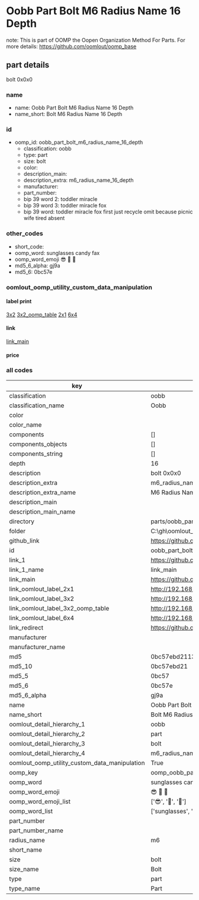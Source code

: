 # Oobb Part Bolt M6 Radius Name 16 Depth  

note: This is part of OOMP the Oopen Organization Method For Parts. For more details: https://github.com/oomlout/oomp_base

##  part details
  



bolt 0x0x0



### name
* name: Oobb Part Bolt M6 Radius Name 16 Depth
* name_short: Bolt M6 Radius Name 16 Depth
### id
* oomp_id: oobb_part_bolt_m6_radius_name_16_depth
  * classification: oobb
  * type: part
  * size: bolt
  * color: 
  * description_main: 
  * description_extra: m6_radius_name_16_depth
  * manufacturer: 
  * part_number: 
  * bip 39 word 2: toddler miracle
  * bip 39 word 3: toddler miracle fox
  * bip 39 word: toddler miracle fox first just recycle omit because picnic wife tired absent

### other_codes
* short_code: 
* oomp_word: sunglasses candy fax
* oomp_word_emoji :sunglasses: :candy: :fax:
* md5_6_alpha: gj9a
* md5_6: 0bc57e






### oomlout_oomp_utility_custom_data_manipulation
#### label print
[3x2](http://192.168.1.245:1112/?label=oomp%20gj9a)
[3x2_oomp_table](http://192.168.1.108:1112/?label=oomp%20gj9a)
[2x1](http://192.168.1.242:1112/?label=oomp%20gj9a)
[6x4](http://192.168.1.55:1112/?label=oomp%20gj9a)    

#### link

[link_main](https://github.com/oomlout/oomlout_oobb_version_4_generated_parts/tree/main/navigation_oomp/oobb/part/bolt//m6_radius_name_16_depth/part)                              

#### price







### all codes 
| key | value |  
| --- | --- |  
| classification | oobb |  
| classification_name | Oobb |  
| color |  |  
| color_name |  |  
| components | [] |  
| components_objects | [] |  
| components_string | [] |  
| depth | 16 |  
| description | bolt 0x0x0 |  
| description_extra | m6_radius_name_16_depth |  
| description_extra_name | M6 Radius Name 16 Depth |  
| description_main |  |  
| description_main_name |  |  
| directory | parts/oobb_part_bolt_m6_radius_name_16_depth |  
| folder | C:\gh\oomlout_oobb_version_4_generated_parts\parts\oobb_part_bolt_m6_radius_name_16_depth |  
| github_link | https://github.com/oomlout/oomlout_oomp_part_src/tree/main/parts/oobb_part_bolt_m6_radius_name_16_depth |  
| id | oobb_part_bolt_m6_radius_name_16_depth |  
| link_1 | https://github.com/oomlout/oomlout_oobb_version_4_generated_parts/tree/main/navigation_oomp/oobb/part/bolt//m6_radius_name_16_depth/part |  
| link_1_name | link_main |  
| link_main | https://github.com/oomlout/oomlout_oobb_version_4_generated_parts/tree/main/navigation_oomp/oobb/part/bolt//m6_radius_name_16_depth/part |  
| link_oomlout_label_2x1 | http://192.168.1.242:1112/?label=oomp%20gj9a |  
| link_oomlout_label_3x2 | http://192.168.1.245:1112/?label=oomp%20gj9a |  
| link_oomlout_label_3x2_oomp_table | http://192.168.1.108:1112/?label=oomp%20gj9a |  
| link_oomlout_label_6x4 | http://192.168.1.55:1112/?label=oomp%20gj9a |  
| link_redirect | https://github.com/oomlout/oomlout_oobb_version_4_generated_parts/tree/main/parts/hardware_bolt_m6_16 |  
| manufacturer |  |  
| manufacturer_name |  |  
| md5 | 0bc57ebd2113d34ecfbcb576b8a35f1b |  
| md5_10 | 0bc57ebd21 |  
| md5_5 | 0bc57 |  
| md5_6 | 0bc57e |  
| md5_6_alpha | gj9a |  
| name | Oobb Part Bolt M6 Radius Name 16 Depth |  
| name_short | Bolt M6 Radius Name 16 Depth |  
| oomlout_detail_hierarchy_1 | oobb |  
| oomlout_detail_hierarchy_2 | part |  
| oomlout_detail_hierarchy_3 | bolt |  
| oomlout_detail_hierarchy_4 | m6_radius_name_16_depth |  
| oomlout_oomp_utility_custom_data_manipulation | True |  
| oomp_key | oomp_oobb_part_bolt_m6_radius_name_16_depth |  
| oomp_word | sunglasses candy fax |  
| oomp_word_emoji | :sunglasses: :candy: :fax: |  
| oomp_word_emoji_list | [':sunglasses:', ':candy:', ':fax:'] |  
| oomp_word_list | ['sunglasses', 'candy', 'fax'] |  
| part_number |  |  
| part_number_name |  |  
| radius_name | m6 |  
| short_name |  |  
| size | bolt |  
| size_name | Bolt |  
| type | part |  
| type_name | Part |  
